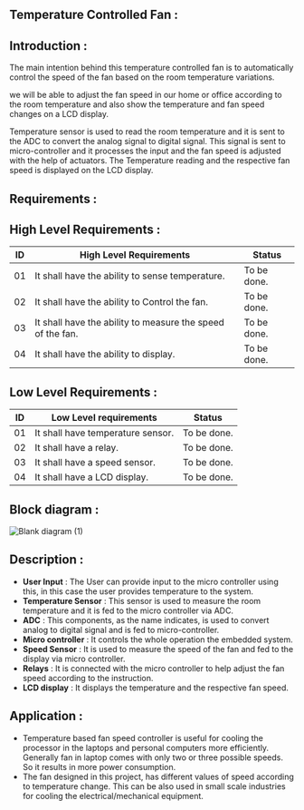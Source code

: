 ## Temperature Controlled Fan :

## Introduction :

The main intention behind this temperature controlled fan is to automatically control the speed of the fan based on the room temperature variations. 

we will be able to adjust the fan speed in our home or office according to the room temperature and also show the temperature and fan speed changes on a LCD display. 

Temperature sensor is used to read the room temperature and it is sent to the ADC to convert the analog signal to digital signal. This signal is sent to micro-controller and it processes the input and the fan speed is adjusted with the help of actuators. The Temperature reading and the respective fan speed is displayed on the LCD display. 

## Requirements :
 
 ## High Level Requirements :
 
|ID|High Level Requirements|Status
|--|--|--|
|01  |It shall have the ability to sense temperature.  |To be done.
|02|It shall have the ability to Control the fan.|To be done.|
|03|It shall have the ability to measure the speed of the fan.|To be done.
|04|It shall have the ability to display.|To be done.

## Low Level Requirements :

|ID|Low Level requirements |Status
|--|--|--|
| 01 |It shall have temperature sensor. |To be done.
|02|It shall have a relay. | To be done.
|03|It shall have a speed sensor.| To be done.
|04|It shall have a LCD display.|To be done. 


## Block diagram :



![Blank diagram (1)](https://user-images.githubusercontent.com/75168665/155832403-cdbb5d77-a565-4847-9b53-86b2c89cb73b.jpeg)


## Description :

 -  **User Input** : The User can provide input to the micro controller using this, in this case the user provides temperature to the system.
 - **Temperature Sensor** : This sensor is used to measure the room temperature and it is fed to the micro controller via ADC.
 - **ADC** : This components, as the name indicates, is used to convert analog to digital signal and is fed to micro-controller.
 - **Micro controller** : It controls the whole operation the embedded system.
 - **Speed Sensor** : It is used to measure the speed of the fan and fed to the display via micro controller.
 - **Relays** : It is connected with the micro controller to help adjust the fan speed according to the instruction.
 - **LCD display** : It displays the temperature and the respective fan speed.


## Application :

 -   Temperature  based  fan  speed  controller  is  useful  for  cooling the  processor  in  the  laptops  and  personal  computers more efficiently. Generally  fan  in  laptop  comes  with  only  two  or three possible speeds. So it results in more power consumption.
 -   The  fan  designed  in  this  project,  has  different  values  of speed  according  to  temperature  change.  This  can  be  also  used  in small  scale  industries  for  cooling  the  electrical/mechanical equipment. 
